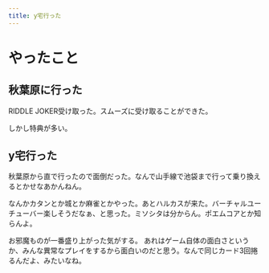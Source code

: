 ```yaml
---
title: y宅行った
---
```


# やったこと

## 秋葉原に行った

RIDDLE JOKER受け取った。スムーズに受け取ることができた。

しかし特典が多い。

## y宅行った

秋葉原から直で行ったので面倒だった。なんで山手線で池袋まで行って乗り換えるとかせなあかんねん。

なんかカタンとか城とか麻雀とかやった。あとハルカスが来た。バーチャルユーチューバー楽しそうだなぁ、と思った。ミソシタは分からん。ポエムコアとか知らんよ。

お邪魔ものが一番盛り上がった気がする。
あれはゲーム自体の面白さというか、みんな異常なプレイをするから面白いのだと思う。なんで同じカード3回捲るんだよ、みたいなね。
